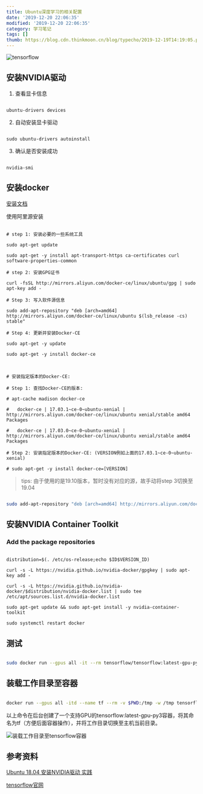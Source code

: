 ```yaml
---
title: Ubuntu深度学习的相关配置
date: '2019-12-20 22:06:35'
modified: '2019-12-20 22:06:35'
category: 学习笔记
tags: []
thumb: https://blog.cdn.thinkmoon.cn/blog/typecho/2019-12-19T14:19:05.png
---
```


![tensorflow][1]

## 安装NVIDIA驱动 

1. 查看显卡信息
```shell
ubuntu-drivers devices
```

2. 自动安装显卡驱动

```shell
sudo ubuntu-drivers autoinstall
```

3. 确认是否安装成功
```shell
nvidia-smi
```

## 安装docker

[安装文档](https://docs.docker.com/install/linux/docker-ce/ubuntu/)

使用阿里源安装

```shell
# step 1: 安装必要的一些系统工具
sudo apt-get update
sudo apt-get -y install apt-transport-https ca-certificates curl software-properties-common
# step 2: 安装GPG证书
curl -fsSL http://mirrors.aliyun.com/docker-ce/linux/ubuntu/gpg | sudo apt-key add -
# Step 3: 写入软件源信息
sudo add-apt-repository "deb [arch=amd64] http://mirrors.aliyun.com/docker-ce/linux/ubuntu $(lsb_release -cs) stable"
# Step 4: 更新并安装Docker-CE
sudo apt-get -y update
sudo apt-get -y install docker-ce

# 安装指定版本的Docker-CE:
# Step 1: 查找Docker-CE的版本:
# apt-cache madison docker-ce
#   docker-ce | 17.03.1~ce-0~ubuntu-xenial | http://mirrors.aliyun.com/docker-ce/linux/ubuntu xenial/stable amd64 Packages
#   docker-ce | 17.03.0~ce-0~ubuntu-xenial | http://mirrors.aliyun.com/docker-ce/linux/ubuntu xenial/stable amd64 Packages
# Step 2: 安装指定版本的Docker-CE: (VERSION例如上面的17.03.1~ce-0~ubuntu-xenial)
# sudo apt-get -y install docker-ce=[VERSION]
```

> tips: 由于使用的是19.10版本，暂时没有对应的源，故手动将step 3切换至19.04 

```bash
sudo add-apt-repository "deb [arch=amd64] http://mirrors.aliyun.com/docker-ce/linux/ubuntu disco stable"
```

## 安装NVIDIA Container Toolkit

### Add the package repositories
```shell
distribution=$(. /etc/os-release;echo $ID$VERSION_ID)
curl -s -L https://nvidia.github.io/nvidia-docker/gpgkey | sudo apt-key add -
curl -s -L https://nvidia.github.io/nvidia-docker/$distribution/nvidia-docker.list | sudo tee /etc/apt/sources.list.d/nvidia-docker.list
sudo apt-get update && sudo apt-get install -y nvidia-container-toolkit
sudo systemctl restart docker
```

## 测试
```bash
sudo docker run --gpus all -it --rm tensorflow/tensorflow:latest-gpu-py3    python -c "import tensorflow as tf; print(tf.reduce_sum(tf.random.normal([1000, 1000])))"
```

## 装载工作目录至容器
```bash
docker run --gpus all -itd --name tf --rm -v $PWD:/tmp -w /tmp tensorflow/tensorflow:latest-gpu-py3
```
以上命令在后台创建了一个支持GPU的tensorflow:latest-gpu-py3容器，将其命名为tf（方便后面容器操作），并将工作目录切换至主机当前目录。

![装载工作目录至tensorflow容器][2]


## 参考资料

[Ubuntu 18.04 安装NVIDIA驱动 实践](https://blog.csdn.net/yy2yy99/article/details/88569589)
[tensorflow官网](https://www.tensorflow.org/)


  [1]: https://blog.cdn.thinkmoon.cn/blog/typecho/2019-12-19T14:19:05.png
  [2]: https://blog.cdn.thinkmoon.cn/blog/typecho/2019-12-20T13:55:02.png